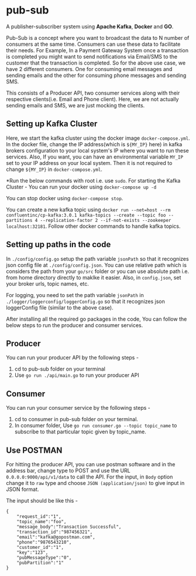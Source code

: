 # pub-sub
A publisher-subscriber system using **Apache Kafka**, **Docker** and **GO**.

Pub-Sub is a concept where you want to broadcast the data to N number of consumers at the
same time. Consumers can use these data to facilitate their needs.
For Example, In a Payment Gateway System once a transaction is completed you might want to
send notifications via Email/SMS to the customer that the transaction is completed.
So for the above use case, we have 2 different consumers. One for consuming email messages and sending emails and the other for consuming phone messages and sending SMS.

This consists of a Producer API, two consumer services along with their respective clients(i.e. Email and Phone client). Here, we are not actually sending emails and SMS, we are just mocking the clients.

## Setting up Kafka Cluster
Here, we start the kafka cluster using the docker image `docker-compose.yml`.
In the docker file, change the IP address(which is `${MY_IP}` here) in kafka brokers configuration to your local system's IP where you want to run these services.
Also, If you want, you can have an environmental variable `MY_IP` set to your IP address on your local system. Then it is not required to change `${MY_IP}` in `docker-compose.yml`.

*Run the below commands with root i.e. use `sudo`.
For starting the Kafka Cluster -
You can run your docker using `docker-compose up -d`

You can stop docker using `docker-compose stop`.

You can create a new kafka topic using `docker run --net=host --rm confluentinc/cp-kafka:3.0.1 kafka-topics --create --topic foo --partitions 4 --replication-factor 2 --if-not-exists --zookeeper localhost:32181`.
Follow other docker commands to handle kafka topics.

## Setting up paths in the code
In `./config/config.go` setup the path variable `jsonPath` so that it recognizes json config file at `./config/config.json`. You can use relative path which is considers the path from your `go/src` folder or you can use absolute path i.e. from home directory directly to maklke it easier.
Also, in `config.json`, set your broker urls, topic names, etc.

For logging, you need to set the path variable `jsonPath` in `./logger/loggerconfig/loggerConfig.go` so that it recognizes json loggerConfig file (similar to the above case).

After installing all the required go packages in the code, You can follow the below steps to run the producer and consumer services.

## Producer
You can run your producer API by the following steps - 
1. cd to pub-sub folder on your terminal
2. Use `go run ./api/main.go` to run your producer API

## Consumer
You can run your consumer service by the following steps - 
1. cd to consumer in pub-sub folder on your terminal.
2. In consumer folder, Use `go run consumer.go --topic topic_name` to subscribe to that particular topic given by topic_name.

## Use POSTMAN
For hitting the producer API, you can use postman software and in the address bar, change type to POST and use the URL `0.0.0.0:9000/api/v1/data` to call the API.
For the input, in `Body` option change it to `raw` type and choose `JSON (application/json)` to give input in JSON format.

The input should be like this - 
```
{
	"request_id":"1",
	"topic_name":"foo",
	"message_body":"Transaction Successful",
	"transaction_id":"987456321",
	"email":"kafka@gopostman.com",
	"phone":"9876543210",
	"customer_id":"1",
	"key":"123",
	"pubMessageType":"0",
	"pubPartition":"1"
}
```

